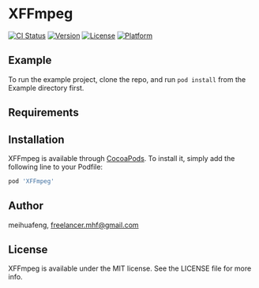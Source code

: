 # XFFmpeg

[![CI Status](https://img.shields.io/travis/meihuafeng/XFFmpeg.svg?style=flat)](https://travis-ci.org/meihuafeng/XFFmpeg)
[![Version](https://img.shields.io/cocoapods/v/XFFmpeg.svg?style=flat)](https://cocoapods.org/pods/XFFmpeg)
[![License](https://img.shields.io/cocoapods/l/XFFmpeg.svg?style=flat)](https://cocoapods.org/pods/XFFmpeg)
[![Platform](https://img.shields.io/cocoapods/p/XFFmpeg.svg?style=flat)](https://cocoapods.org/pods/XFFmpeg)

## Example

To run the example project, clone the repo, and run `pod install` from the Example directory first.

## Requirements

## Installation

XFFmpeg is available through [CocoaPods](https://cocoapods.org). To install
it, simply add the following line to your Podfile:

```ruby
pod 'XFFmpeg'
```

## Author

meihuafeng, freelancer.mhf@gmail.com

## License

XFFmpeg is available under the MIT license. See the LICENSE file for more info.
